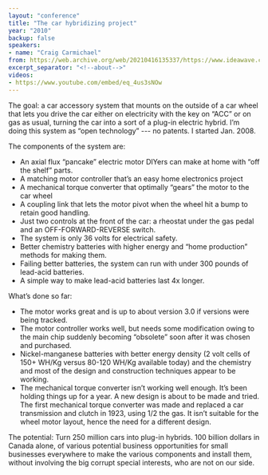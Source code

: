 ```yaml
---
layout: "conference"
title: "The car hybridizing project"
year: "2010"
backup: false
speakers:
- name: "Craig Carmichael"
from: https://web.archive.org/web/20210416135337/https://www.ideawave.ca/the-conference/the-car-hybridizing-project
excerpt_separator: "<!--about-->"
videos:
- https://www.youtube.com/embed/eq_4us3sNOw
---
```


The goal: a car accessory system that mounts on the outside of a car wheel
that lets you drive the car either on electricity with the key on “ACC” or on
gas as usual, turning the car into a sort of a plug-in electric hybrid. I’m
doing this system as “open technology” --- no patents. I started Jan. 2008.

The components of the system are:  
* An axial flux “pancake” electric motor DIYers can make at home with “off the shelf” parts.  
* A matching motor controller that’s an easy home electronics project  
* A mechanical torque converter that optimally “gears” the motor to the car wheel  
* A coupling link that lets the motor pivot when the wheel hit a bump to retain good handling.  
* Just two controls at the front of the car: a rheostat under the gas pedal and an OFF-FORWARD-REVERSE switch.  
* The system is only 36 volts for electrical safety.  
* Better chemistry batteries with higher energy and “home production” methods for making them.  
* Failing better batteries, the system can run with under 300 pounds of lead-acid batteries.  
* A simple way to make lead-acid batteries last 4x longer.

What’s done so far:  
* The motor works great and is up to about version 3.0 if versions were being tracked.  
* The motor controller works well, but needs some modification owing to the main chip suddenly becoming “obsolete” soon after it was chosen and purchased.  
* Nickel-manganese batteries with better energy density (2 volt cells of 150+ WH/Kg versus 80-120 WH/Kg available today) and the chemistry and most of the design and construction techniques appear to be working.  
* The mechanical torque converter isn’t working well enough. It’s been holding things up for a year. A new design is about to be made and tried. The first mechanical torque converter was made and replaced a car transmission and clutch in 1923, using 1/2 the gas. It isn’t suitable for the wheel motor layout, hence the need for a different design.

The potential: Turn 250 million cars into plug-in hybrids. 100 billion dollars
in Canada alone, of various potential business opportunities for small
businesses everywhere to make the various components and install them, without
involving the big corrupt special interests, who are not on our side.
